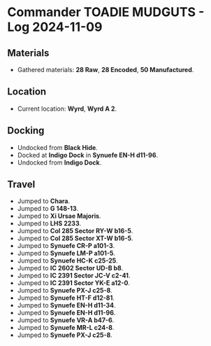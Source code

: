 # Commander TOADIE MUDGUTS - Log 2024-11-09

## Materials
- Gathered materials: **28 Raw**, **28 Encoded**, **50 Manufactured**.

## Location
- Current location: **Wyrd**, **Wyrd A 2**.

## Docking
- Undocked from **Black Hide**.
- Docked at **Indigo Dock** in **Synuefe EN-H d11-96**.
- Undocked from **Indigo Dock**.

## Travel
- Jumped to **Chara**.
- Jumped to **G 148-13**.
- Jumped to **Xi Ursae Majoris**.
- Jumped to **LHS 2233**.
- Jumped to **Col 285 Sector RY-W b16-5**.
- Jumped to **Col 285 Sector XT-W b16-5**.
- Jumped to **Synuefe CR-P a101-3**.
- Jumped to **Synuefe LM-P a101-5**.
- Jumped to **Synuefe HC-K c25-25**.
- Jumped to **IC 2602 Sector UD-B b8**.
- Jumped to **IC 2391 Sector JC-V c2-41**.
- Jumped to **IC 2391 Sector YK-E a12-0**.
- Jumped to **Synuefe PX-J c25-8**.
- Jumped to **Synuefe HT-F d12-81**.
- Jumped to **Synuefe EN-H d11-34**.
- Jumped to **Synuefe EN-H d11-96**.
- Jumped to **Synuefe VR-A b47-6**.
- Jumped to **Synuefe MR-L c24-8**.
- Jumped to **Synuefe PX-J c25-8**.

